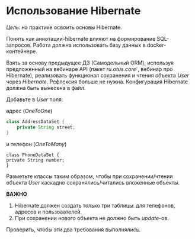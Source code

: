 # Использование Hibernate

*Цель:* на практике освоить основы Hibernate.


Понять как аннотации-hibernate влияют на формирование SQL-запросов.
Работа должна использовать базу данных в docker-контейнере.

Взять за основу предыдущее ДЗ (Самодельный ORM), используя предложенный на вебинаре API 
(пакет *ru.otus.core*`, вебинар про Hibernate), реализовать функционал сохранения и 
чтения объекта *User* через *Hibernate*. Рефлексия больше не нужна.
Конфигурация Hibernate должна быть вынесена в файл.

Добавьте в *User* поля:

адрес (*OneToOne*)
```java
class AddressDataSet {
    private String street;
}
```

и телефон (*OneToMany*)
```
class PhoneDataSet {
private String number;
}
```

Разметьте классы таким образом, чтобы при сохранении/чтении объекта *User* каскадно 
сохранялись/читались вложенные объекты.

**ВАЖНО**

1) Hibernate должен создать только три таблицы: для телефонов, адресов и пользователей.
1) При сохранении нового объекта не должно быть *update*-ов. 
   
Проверить, чтобы эти два требования выполнялись.